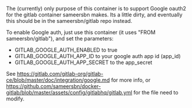 The (currently) only purpose of this container is to support Google oauth2 for the gitlab container sameersbn makes.
Its a little dirty, and eventually this should be in the sameersbn/gitlab repo instead.

To enable Google auth, just use this container (it uses "FROM sameersbn/gitlab"), and set the parameters:

* GITLAB_GOOGLE_AUTH_ENABLED to true
* GITLAB_GOOGLE_AUTH_APP_ID to your google auth app id (app_id)
* GITLAB_GOOGLE_AUTH_APP_SECRET to the app_secret

See https://gitlab.com/gitlab-org/gitlab-ce/blob/master/doc/integration/google.md for more info, or https://github.com/sameersbn/docker-gitlab/blob/master/assets/config/gitlabhq/gitlab.yml for the file need to modify.
